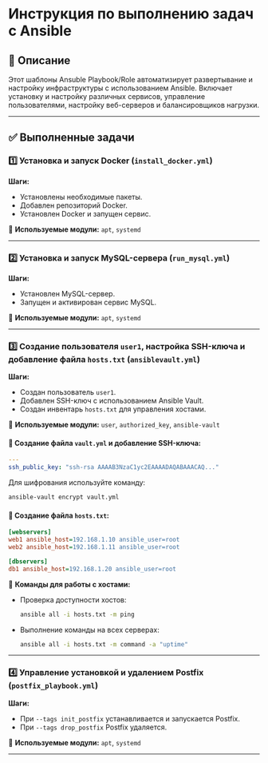 # Инструкция по выполнению задач с Ansible

## 📌 Описание
Этот шаблоны Ansuble Playbook/Role  автоматизирует развертывание и настройку инфраструктуры с использованием Ansible. Включает установку и настройку различных сервисов, управление пользователями, настройку веб-серверов и балансировщиков нагрузки.

---

## ✅ Выполненные задачи

### 1️⃣ Установка и запуск Docker (`install_docker.yml`)
**Шаги:**
- Установлены необходимые пакеты.
- Добавлен репозиторий Docker.
- Установлен Docker и запущен сервис.

📌 **Используемые модули:** `apt`, `systemd`

---

### 2️⃣ Установка и запуск MySQL-сервера (`run_mysql.yml`)
**Шаги:**
- Установлен MySQL-сервер.
- Запущен и активирован сервис MySQL.

📌 **Используемые модули:** `apt`, `systemd`

---

### 3️⃣ Создание пользователя `user1`, настройка SSH-ключа и добавление файла `hosts.txt` (`ansiblevault.yml`)
**Шаги:**
- Создан пользователь `user1`.
- Добавлен SSH-ключ с использованием Ansible Vault.
- Создан инвентарь `hosts.txt` для управления хостами.

📌 **Используемые модули:** `user`, `authorized_key`, `ansible-vault`

#### 🔹 Создание файла `vault.yml` и добавление SSH-ключа:
```yaml
---
ssh_public_key: "ssh-rsa AAAAB3NzaC1yc2EAAAADAQABAAACAQ..."
```

Для шифрования используйте команду:
```bash
ansible-vault encrypt vault.yml
```

#### 🔹 Создание файла `hosts.txt`:
```ini
[webservers]
web1 ansible_host=192.168.1.10 ansible_user=root
web2 ansible_host=192.168.1.11 ansible_user=root

[dbservers]
db1 ansible_host=192.168.1.20 ansible_user=root
```

📌 **Команды для работы с хостами:**
- Проверка доступности хостов:
  ```bash
  ansible all -i hosts.txt -m ping
  ```
- Выполнение команды на всех серверах:
  ```bash
  ansible all -i hosts.txt -m command -a "uptime"
  ```

---

### 4️⃣ Управление установкой и удалением Postfix (`postfix_playbook.yml`)
**Шаги:**
- При `--tags init_postfix` устанавливается и запускается Postfix.
- При `--tags drop_postfix` Postfix удаляется.

📌 **Используемые модули:** `apt`, `systemd`

---

<!--
### 5️⃣ Ansible-роль для установки FTP-сервера `vsftpd`
**Шаги:**
- Установлен FTP-сервер `vsftpd`.
- Запущен и активирован сервис.

📌 **Используемые модули:** `apt`, `systemd`

---

### 6️⃣ Ansible-роль для настройки кэширующего DNS-сервера `dnsmasq`
**Шаги:**
- Установлен `dnsmasq`.
- Настроен кэширующий DNS-сервер.
- Запущен и активирован сервис.

📌 **Используемые модули:** `apt`, `systemd`

---

### 7️⃣ Создание группы `superusers` и назначение привилегий
**Шаги:**
- Создана группа `superusers`.
- Добавлены пользователи `user2` и `user3`.
- Назначены права `sudo` с валидацией файла `sudoers`.

📌 **Используемые модули:** `group`, `user`, `lineinfile`

---

### 8️⃣ Ansible-роль для настройки `nginx+php-fpm`
**Шаги:**
- Установлены `nginx` и `php-fpm`.
- Настроен `nginx` для работы с PHP.
- Создан документ `index.php` с `phpinfo();`.

📌 **Используемые модули:** `apt`, `template`, `file`, `systemd`

---

### 9️⃣ Расширение функционала `nginx_php`
**Шаги:**
- `DocumentRoot` установлен в `/opt/nginx/ansible`.
- Добавлен handler для перезапуска `nginx` после изменений.

📌 **Используемые модули:** `file`, `copy`, `systemd`

---

## 🚀 Запуск проекта
**Шаги:**
1. Установите Ansible.
2. Настройте `ansible.cfg` и инвентарь `hosts.txt`.
3. Запустите playbook:
   ```bash
   ansible-playbook install_docker.yml
   ansible-playbook run_mysql.yml
   ansible-playbook ansiblevault.yml
   ansible-playbook postfix_playbook.yml
   ```
4. Для ролей используйте `ansible-galaxy` и `roles/`.

---

## 🛠 Используемые технологии
- **Ansible** (автоматизация развертывания)
- **YAML** (описание конфигурации)
- **Ansible Vault** (шифрование данных)
- **Nginx, MySQL, Docker, Postfix, vsftpd, dnsmasq** (развертываемые сервисы)

---

## 👥 Авторы
Проект разработан и автоматизирован с использованием Ansible.

-->

